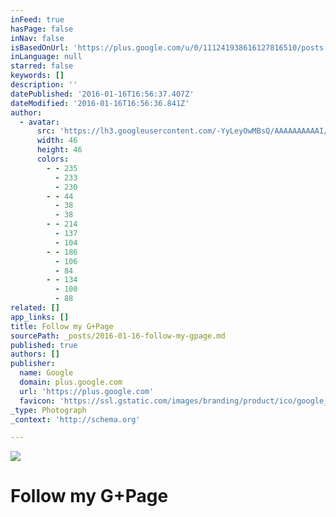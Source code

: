```yaml
---
inFeed: true
hasPage: false
inNav: false
isBasedOnUrl: 'https://plus.google.com/u/0/111241938616127816510/posts'
inLanguage: null
starred: false
keywords: []
description: ''
datePublished: '2016-01-16T16:56:37.407Z'
dateModified: '2016-01-16T16:56:36.841Z'
author:
  - avatar:
      src: 'https://lh3.googleusercontent.com/-YyLeyOwMBsQ/AAAAAAAAAAI/AAAAAAAAAAA/xkFtu3rL7HU/s46-c-k-no/photo.jpg'
      width: 46
      height: 46
      colors:
        - - 235
          - 233
          - 230
        - - 44
          - 38
          - 38
        - - 214
          - 137
          - 104
        - - 186
          - 106
          - 84
        - - 134
          - 100
          - 88
related: []
app_links: []
title: Follow my G+Page
sourcePath: _posts/2016-01-16-follow-my-gpage.md
published: true
authors: []
publisher:
  name: Google
  domain: plus.google.com
  url: 'https://plus.google.com'
  favicon: 'https://ssl.gstatic.com/images/branding/product/ico/google_plus_alldp.ico'
_type: Photograph
_context: 'http://schema.org'

---
```

![](https://s3-us-west-2.amazonaws.com/the-grid-img/p/dda194c0b25e604dd2c02ca270c2935c84b85ec2.gif)

# Follow my G+Page